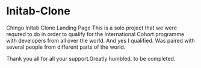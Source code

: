 # Initab-Clone
Chingu Initab Clone Landing Page
This is a solo project that we were requred to do in order to qualify for the International Cohort programme with developers from all over the world.
And yes I qualified. Was paired with several people from different parts of the world.

Thank you all for all your support.Greatly humbled.
to be completed.

